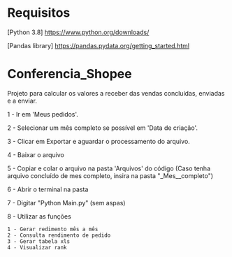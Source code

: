 # Requisitos
[Python 3.8] https://www.python.org/downloads/

[Pandas library] https://pandas.pydata.org/getting_started.html

# Conferencia_Shopee
Projeto para calcular os valores a receber das vendas concluídas, enviadas e a enviar.

1 - Ir em 'Meus pedidos'.

2 - Selecionar um mês completo se possível em 'Data de criação'.

3 - Clicar em Exportar e aguardar o processamento do arquivo.

4 - Baixar o arquivo

5 - Copiar e colar o arquivo na pasta 'Arquivos' do código (Caso tenha arquivo concluído de mes completo, insira na pasta "_Mes__completo")

6 - Abrir o terminal na pasta

7 - Digitar "Python Main.py" (sem aspas)

8 - Utilizar as funções

    1 - Gerar redimento mês a mês
    2 - Consulta rendimento de pedido
    3 - Gerar tabela xls
    4 - Visualizar rank
